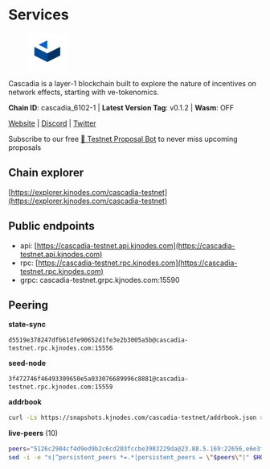 # Services

<figure><img src="https://raw.githubusercontent.com/kj89/cosmos-images/main/logos/cascadia.png" alt=""><figcaption></figcaption></figure>

Cascadia is a layer-1 blockchain built to explore the  nature of incentives on network effects, starting  with ve-tokenomics.

**Chain ID**: cascadia_6102-1 | **Latest Version Tag**: v0.1.2 | **Wasm**: OFF

[Website](https://www.cascadia.foundation) | [Discord](https://discord.gg/cascadia) | [Twitter](https://twitter.com/CascadiaSystems)



Subscribe to our free [🤖 Testnet Proposal Bot](https://t.me/kjnodes_testnet_proposal_bot) to never miss upcoming proposals


## Chain explorer
[https://explorer.kjnodes.com/cascadia-testnet](https://explorer.kjnodes.com/cascadia-testnet)

## Public endpoints

* api: [https://cascadia-testnet.api.kjnodes.com](https://cascadia-testnet.api.kjnodes.com)
* rpc: [https://cascadia-testnet.rpc.kjnodes.com](https://cascadia-testnet.rpc.kjnodes.com)
* grpc: cascadia-testnet.grpc.kjnodes.com:15590

## Peering

**state-sync**

```text
d5519e378247dfb61dfe90652d1fe3e2b3005a5b@cascadia-testnet.rpc.kjnodes.com:15556
```

**seed-node**

```text
3f472746f46493309650e5a033076689996c8881@cascadia-testnet.rpc.kjnodes.com:15559
```

**addrbook**
```bash
curl -Ls https://snapshots.kjnodes.com/cascadia-testnet/addrbook.json > $HOME/.cascadiad/config/addrbook.json
```

**live-peers** (10)
```bash
peers="5126c2904cf4d9ed9b2c6cd203fccbe3983229da@23.88.5.169:22656,e6e3fbc13c1903ac758ce7c6fa180312b89af2e8@142.132.248.253:25656,44a325485b1affd949a952811ceb76fb47f84e10@78.47.105.76:26656,4b2f6064c80803d66255a1bb322eca66f0b2036c@173.249.53.192:26656,5d563f5d882904f89b929fde2d1cf2342c8cba7c@185.209.223.64:36656,32bcc51674dd83a316323a67918c1cee25163291@65.109.72.12:26656,4165e807320f795900f6e590f90be16a76a7ed94@65.109.174.94:18656,d5519e378247dfb61dfe90652d1fe3e2b3005a5b@65.109.68.190:15556,c94df794fdee1bf67ac7789a50159390c1580530@38.242.221.76:26656,fcac681e16636bc1185194e31d0ff9b27d7f1275@85.239.233.241:55656"
sed -i -e "s|^persistent_peers *=.*|persistent_peers = \"$peers\"|" $HOME/.cascadiad/config/config.toml
```
